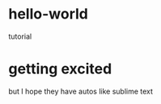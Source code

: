 # hello-world
tutorial

<!doctype html>
<html>
  <head>
    <title>yo github</title>
  </head>
  
  <body>
  <h1>getting excited</h1>
  <p>but I hope they have autos like sublime text</p>
